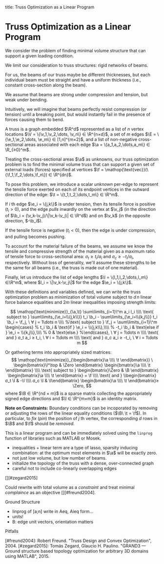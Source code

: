 title: Truss Optimization as a Linear Program

<script type="text/x-mathjax-config">
    MathJax.Hub.Config({ TeX: { equationNumbers: {autoNumber: "all"} } });
</script>
<script type="text/javascript" src="https://cdnjs.cloudflare.com/ajax/libs/mathjax/2.7.5/MathJax.js?config=TeX-AMS-MML_HTMLorMML"></script>

<div style="display:none">
$\newcommand{\a}{\mathbf{a}}$
$\newcommand{\B}{\mathbf{B}}$
$\newcommand{\b}{\hat{\mathbf{b}}}$
$\newcommand{\E}{\mathbf{E}}$
$\newcommand{\e}{\mathbf{e}}$
$\newcommand{\f}{\mathbf{f}}$
$\newcommand{\I}{\mathbf{I}}$
$\newcommand{\Zero}{\mathbf{0}}$
$\newcommand{\l}{\mathbf{l}}$
$\newcommand{\t}{\mathbf{t}}$
$\newcommand{\R}{\mathbb{R}}$
$\newcommand{\V}{\mathbf{V}}$
$\renewcommand{\v}{\mathbf{v}}$
</div>

# Truss Optimization as a Linear Program

We consider the problem of finding minimal volume structure that can support a
given loading condition.
<!---->
We limit our consideration to truss structures: rigid networks of beams.
<!---->
For us, the beams of our truss maybe be different thicknesses, but each
individual beam must be straight and have a uniform thickness (i.e., constant
cross-section along the beam).
<!---->
We assume that beams are strong under compression and tension, but weak under
bending.
<!---->
Intuitively, we will imagine that beams perfectly resist compression (or
tension) until a breaking point, but would instantly fail in the presence of
forces causing them to bend.

A truss is a graph embedded $\R^d$ represented as a list of $n$ vertex locations
$\V = \{\v_1,\v_2,\dots, \v_n\} ∈ \R^{n×d}$, a set of $m$ edges $\E =
\{\e_1,\e_2,\dots, \e_m\} ∈ [1,n]^{m×2}$, and a list of non-negative
cross-sectional areas associated with each edge $\a = \{a_1,a_2,\dots,a_m\} ∈
\R_{≥0}^m$.

Treating the cross-sectional areas $\a$ as
unknowns, 
our truss optimization problem is to find the minimal volume truss that can
support a given set of external loads (forces) specified at vertices $\f
= \mathop{\text{vec}}(\{\f_1,\f_2,\dots,\f_n\}) ∈ \R^{dn}$.
<!---->
To pose this problem, we introduce a scalar _unknown_ per-edge to represent the tensile
force exerted on each of its endpoint vertices in the outward direction of the
edge: $\t = \{t_1,t_2,\dots,t_m\} ∈ \R^m$.
<!---->
If $i$ th edge $\e_i = \{j,k\}$ is under tension, then its tensile force is positive ($t_i > 0$), and
the edge _pulls_ inwardly on the vertex at $\v_j$ (in the
direction of $\b_i = (\v_k-\v_j)/\|\v_k-\v_j\| ∈ \R^d$) and on $\v_k$ (in the
opposite direction, $-\b_i$).
<!---->
If the tensile force is negative ($t_i<0$), then the edge is under compression,
and pulling becomes pushing.
<!---->
To account for the material failure of the beams, we assume we know the tensile
and compressive strength of the material given as a maximum ratio of tensile
force to cross-sectional area: $σ_t ≥ t_i/a_i$ and $σ_c ≥ -t_i/a_i$,
respectively. Without loss of generality, we'll assume these strengths to be the
same for all beams (i.e., the truss is made out of one material).
<!---->
Finally, let us introduce the list of edge lengths $\l = \{l_1,l_2,\dots,l_m\}
∈\R^m$, where $l_i = \|\v_k-\v_j\|$ for the edge $\e_i = \{j,k\}$.

With these definitions and variables defined, we can write the truss
optimization problem as minimization of total volume subject to $d\,n$ linear force
balance equalities and $2m$ linear inequalities imposing strength limits:

$$
\mathop{\text{minimize}}_{\a,\t} \sum\limits_{i=1}\^m a_i l_i \\\\
\text{ subject to } \sum\limits_{\e_i=\\{j,k\\}} t_i \b_i - \sum\limits_{\e_i=\\{k,j\\}} t_i \b_i = \f_j, \ ∀ j = 1\dots n  \\\\
%\text{ subject to } \f_j = \sum\limits_{i=1}\^m \begin{cases}
%  t_i \b_i & \text{if } \e_i = \\{j,k\\},\\\\
%  -t_i \b_i & \text{else if } \e_i = \\{k,j\\},\\\\
%  0         & \text{else.}
%\end{cases}, \ ∀ j = 1\dots n \\\\
\text{ and } σ_t a_i ≥ t_i, \ ∀ i = 1\dots m \\\\
\text{ and } σ_c a_i ≥ -t_i, \ ∀ i = 1\dots m
$$

Or gathering terms into appropriately sized matrices:
$$
\mathop{\text{minimize}}_{\begin{bmatrix}\a \\\\ \t \end{bmatrix}} \  \begin{bmatrix}\l^\top & \Zero \end{bmatrix} \begin{bmatrix}\a \\\\ \t \end{bmatrix} \\\\
\text{ subject to } \begin{bmatrix}\Zero & \B \end{bmatrix} \begin{bmatrix}\a \\\\ \t \end{bmatrix} = \f \\\\
\text{ and } \\begin{bmatrix} σ_t \I & -\I \\\\  σ_c \I & \I\end{bmatrix} \begin{bmatrix}\a \\\\ \t \end{bmatrix}≥ \Zero,
$$
where $\B ∈ \R^{nd × m}$ is a sparse matrix collecting the appropriately signed
edge directions and $\I ∈ \R^{m×m}$ is an identity matrix.

**Note on Constraints:**
Boundary conditions can be incoporated by removing or adjusting the rows of the
linear equality conditions ($\B\ \t = \f$). In particular, to _fix_ (_pin_) the
position of $j$ th vertex, the corresponding $d$ rows in $\B$ and $\f$ should be
_removed_.

This is a linear program and can be immediately solved using the `linprog`
function of libraries such as MATLAB or Mosek.

 - inequalities + linear term are a type of lasso, sparsity inducing
   combination: at the optimum most elements in $\a$ will be exactly zero.
 - not just low volume, but low number of beams.
 - initialize the topology of the truss with a dense, over-connected graph
 - careful not to include co-linearly overlapping edges


[][#zegard2015]

Could rewrite with total volume as a _constraint_ and treat minimal _complaince_
as an objective [][#freund2004].

Ground Structure

  - linprog of [a;n] write in Aeq, Aieq form...
  - units!
  - B: edge unit vectors, orientation matters

Pitfalls

[#freund2004]: Robert Freund. "Truss Design and Convex Optimization", 2004.
[#zegard2015]: Tomás Zegard, Glaucio H. Paulino. "GRAND3 — Ground structure
based topology optimization for arbitrary 3D domains using MATLAB", 2015.
